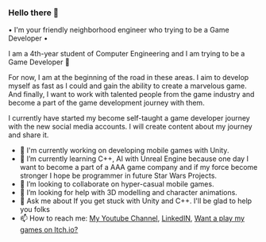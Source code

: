### Hello there 👋
• I'm your friendly neighborhood engineer who trying to be a Game Developer •

I am a 4th-year student of Computer Engineering and I am trying to be a Game Developer 🥳

For now, I am at the beginning of the road in these areas. I aim to develop myself as fast as I could and gain the ability to create a marvelous game. And finally, I want to work with talented people from the game industry and become a part of the game development journey with them.

I currently have started my become self-taught a game developer journey with the new social media accounts. I will create content about my journey and share it.

- 🔭 I'm currently working on developing mobile games with Unity.
- 🌱 I’m currently learning C++, AI with Unreal Engine because one day I want to become a part of a AAA game company and if my force become stronger I hope be programmer in future Star Wars Projects.
- 👯 I’m looking to collaborate on hyper-casual mobile games.
- 🤔 I’m looking for help with 3D modelling and character animations.
- 💬 Ask me about If you get stuck with Unity and C++. I'll be glad to help you folks 
- 📫 How to reach me: [My Youtube Channel](https://www.youtube.com/channel/UC8YwniwgKnyklelzmW1rKDg), [LinkedIN](https://www.linkedin.com/in/bbetulkaya), [Want a play my games on Itch.io?](https://gamedevspidey.itch.io)

<!--
- 😄 Pronouns: ...
- ⚡ Fun fact: ...
-->
